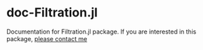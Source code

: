 # doc-Filtration.jl
Documentation for Filtration.jl package. If you are interested in this package, <a href="mailto:remy.dutto@orange.fr">please contact me</a>
